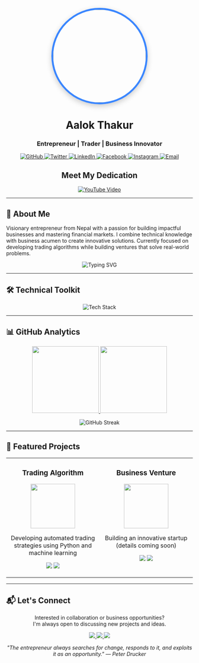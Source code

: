 <div align="center">
  <img src="https://media.licdn.com/dms/image/v2/D5603AQHe2RyomDdSUg/profile-displayphoto-shrink_800_800/B56Zc4uln4H8Ag-/0/1749003429970?e=1757548800&v=beta&t=GhhiEF58dVVUsrFpmCzC1ZyGH4fGKuY0BdsOw4tUk9s" width="250" height="250" style="border-radius: 50%; border: 5px solid #3a86ff; box-shadow: 0 5px 15px rgba(0,0,0,0.2)"/>

  <h1>Aalok Thakur</h1>
  <h3>Entrepreneur | Trader | Business Innovator</h3>

  <p>
    <a href="https://github.com/kinachaiyoo" target="_blank">
      <img src="https://img.shields.io/badge/GitHub-181717?style=for-the-badge&logo=github&logoColor=white" alt="GitHub"/>
    </a>
    <a href="https://twitter.com/kinachaiyooo" target="_blank">
      <img src="https://img.shields.io/badge/Twitter-1DA1F2?style=for-the-badge&logo=twitter&logoColor=white" alt="Twitter"/>
    </a>
    <a href="https://linkedin.com/in/aalok-thakur-a18630265" target="_blank">
      <img src="https://img.shields.io/badge/LinkedIn-0077B5?style=for-the-badge&logo=linkedin&logoColor=white" alt="LinkedIn"/>
    </a>
    <a href="https://facebook.com/kina.chaiyo.505241" target="_blank">
      <img src="https://img.shields.io/badge/Facebook-1877F2?style=for-the-badge&logo=facebook&logoColor=white" alt="Facebook"/>
    </a>
    <a href="https://instagram.com/_at1_11" target="_blank">
      <img src="https://img.shields.io/badge/Instagram-E4405F?style=for-the-badge&logo=instagram&logoColor=white" alt="Instagram"/>
    </a>
    <a href="mailto:kinachaiyoo083@gmail.com">
      <img src="https://img.shields.io/badge/Gmail-D14836?style=for-the-badge&logo=gmail&logoColor=white" alt="Email"/>
    </a>
  </p>

  <h2>Meet My Dedication</h2>
  
  <a href="https://www.youtube.com/shorts/Po14EUfOsCI" target="_blank">
    <img src="https://img.shields.io/badge/YouTube_Watch-FF0000?style=for-the-badge&logo=youtube&logoColor=white" alt="YouTube Video"/>
  </a>
</div>

---

## 🚀 About Me

Visionary entrepreneur from Nepal with a passion for building impactful businesses and mastering financial markets. I combine technical knowledge with business acumen to create innovative solutions. Currently focused on developing trading algorithms while building ventures that solve real-world problems.

<p align="center">
  <img src="https://readme-typing-svg.demolab.com?font=Fira+Code&pause=1000&color=3A86FF&center=true&vCenter=true&width=435&lines=Building+business+ventures;Mastering+algorithmic+trading;Learning+advanced+strategies;Passionate+about+innovation" alt="Typing SVG" />
</p>

---

## 🛠 Technical Toolkit

<p align="center">
  <img src="https://skillicons.dev/icons?i=python,javascript,react,nodejs,mongodb,mysql,docker,firebase,flutter,aws,git,github,vscode&perline=6" alt="Tech Stack" />
</p>

---

## 📊 GitHub Analytics

<div align="center">
  <a href="https://github.com/kinachaiyoo">
    <img height="180em" src="https://github-readme-stats.vercel.app/api?username=kinachaiyoo&show_icons=true&theme=radical&hide_border=true&bg_color=30,0d324d,7f5a83&title_color=fff&text_color=fff&icon_color=fff&include_all_commits=true&count_private=true"/>
    <img height="180em" src="https://github-readme-stats.vercel.app/api/top-langs/?username=kinachaiyoo&layout=compact&theme=radical&hide_border=true&bg_color=30,0d324d,7f5a83&title_color=fff&text_color=fff"/>
  </a>
</div>

<p align="center">
  <img src="https://github-readme-streak-stats.herokuapp.com/?user=kinachaiyoo&theme=radical&hide_border=true&background=0d324d,7f5a83&stroke=FFFFFF" alt="GitHub Streak"/>
</p>

---

## 🌟 Featured Projects

<div align="center">
  <table>
    <tr>
      <td width="50%" valign="top">
        <h3 align="center">Trading Algorithm</h3>
        <div align="center">
          <img height="120" src="https://github-readme-stats.vercel.app/api/pin/?username=kinachaiyoo&repo=trading-algo&theme=radical&bg_color=30,0d324d,7f5a83&title_color=fff&text_color=fff" />
        </div>
        <p align="center">Developing automated trading strategies using Python and machine learning</p>
        <p align="center">
          <img src="https://img.shields.io/badge/Python-3776AB?style=flat&logo=python&logoColor=white"/>
          <img src="https://img.shields.io/badge/Machine%20Learning-FF6F00?style=flat&logo=tensorflow&logoColor=white"/>
        </p>
      </td>
      <td width="50%" valign="top">
        <h3 align="center">Business Venture</h3>
        <div align="center">
          <img height="120" src="https://github-readme-stats.vercel.app/api/pin/?username=kinachaiyoo&repo=business-venture&theme=radical&bg_color=30,0d324d,7f5a83&title_color=fff&text_color=fff" />
        </div>
        <p align="center">Building an innovative startup (details coming soon)</p>
        <p align="center">
          <img src="https://img.shields.io/badge/Startup-6e5494?style=flat&logo=startup&logoColor=white"/>
          <img src="https://img.shields.io/badge/Innovation-009688?style=flat&logo=lightbulb&logoColor=white"/>
        </p>
      </td>
    </tr>
  </table>
</div>

---

## 📬 Let's Connect

<p align="center">
  Interested in collaboration or business opportunities?<br/>
  I'm always open to discussing new projects and ideas.
</p>

<p align="center">
  <a href="mailto:kinachaiyoo083@gmail.com">
    <img src="https://img.shields.io/badge/Email%20Me-FF5722?style=for-the-badge&logo=gmail&logoColor=white"/>
  </a>
  <a href="https://linkedin.com/in/aalok-thakur-a18630265">
    <img src="https://img.shields.io/badge/Connect-0077B5?style=for-the-badge&logo=linkedin&logoColor=white"/>
  </a>
  <a href="https://github.com/kinachaiyoo">
    <img src="https://img.shields.io/badge/GitHub-181717?style=for-the-badge&logo=github&logoColor=white"/>
  </a>
</p>

<p align="center">
  <i>"The entrepreneur always searches for change, responds to it, and exploits it as an opportunity." — Peter Drucker</i>
</p>
